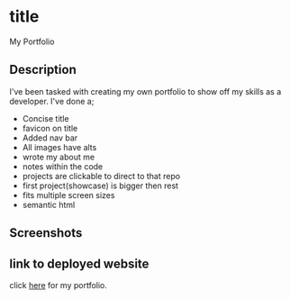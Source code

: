# title

My Portfolio

## Description

I've been tasked with creating my own portfolio to show off my skills as a developer.
I've done a;

- Concise title
- favicon on title
- Added nav bar
- All images have alts
- wrote my about me
- notes within the code
- projects are clickable to direct to that repo
- first project(showcase) is bigger then rest
- fits multiple screen sizes
- semantic html

## Screenshots

## link to deployed website

click [here](https://cratesy.github.io/my-portfolio/) for my portfolio.

